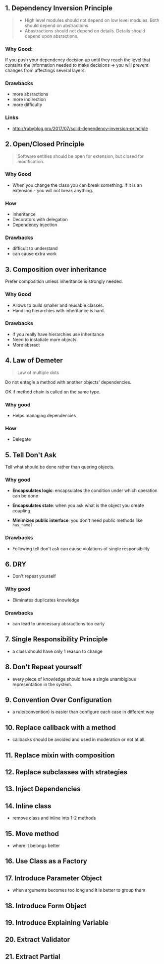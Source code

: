 ## 1. Dependency Inversion Principle
> - High level modules should not depend on low level modules. Both should depend on abstractions
> - Abastractions should not depend on details. Details should depend upon absractions.

### Why Good:

If you push your dependency decision up until they reach the level that contains the information needed to make decisions -> you will prevent changes from affectings several layers.

### Drawbacks
- more absractions
- more indirection
- more difficulty

### Links

- http://rubyblog.pro/2017/07/solid-dependency-inversion-principle

## 2. Open/Closed Principle

> Software entities should be open for extension, but closed for modification.

### Why Good

- When you change the class you can break something. If it is an extension - you will not break anything.

### How
- Inheritance
- Decorators with delegation
- Dependency injection

### Drawbacks
- difficult to understand
- can cause extra work

## 3. Composition over inheritance

Prefer composition unless inheritance is strongly needed.

### Why Good
- Allows to build smaller and reusable classes.
- Handling hierarchies with inheritance is hard.

### Drawbacks
- If you really have hierarchies use inheritance
- Need to instatiate more objects
- More absract

## 4. Law of Demeter

> Law of multiple dots

Do not entagle a method with another objects' dependencies.

OK if method chain is called on the same type.

### Why good
- Helps managing dependencies

### How
- Delegate

## 5. Tell Don't Ask

Tell what should be done rather than quering objects.

### Why good
- **Encapsulates logic**: encapsulates the condition under which operation can be done

- **Encapsulates state**: when you ask what is the object you create coupling.

- **Minimizes public interface**: you don't need public methods like `has_name?`

### Drawbacks

- Following tell don't ask can cause violations of single responsibility

## 6. DRY

- Don't repeat yourself

### Why good

- Eliminates duplicates knowledge

### Drawbacks

- can lead to unncessary absractions too early

## 7. Single Responsibility Principle

- a class should have only 1 reason to change

## 8. Don't Repeat yourself

- every piece of knowledge should have a single unambigious representation in the system.

## 9. Convention Over Configuration

- a rule(convention) is easier than configure each case in different way

## 10. Replace callback with a method

- callbacks should be avoided and used in moderation or not at all.

## 11. Replace mixin with composition

## 12. Replace subclasses with strategies

## 13. Inject Dependencies

## 14. Inline class

- remove class and inline into 1-2 methods

## 15. Move method

- where it belongs better

## 16. Use Class as a Factory

## 17. Introduce Parameter Object

- when arguments becomes too long and it is better to group them

## 18. Introduce Form Object

## 19. Introduce Explaining Variable

## 20. Extract Validator

## 21. Extract Partial
